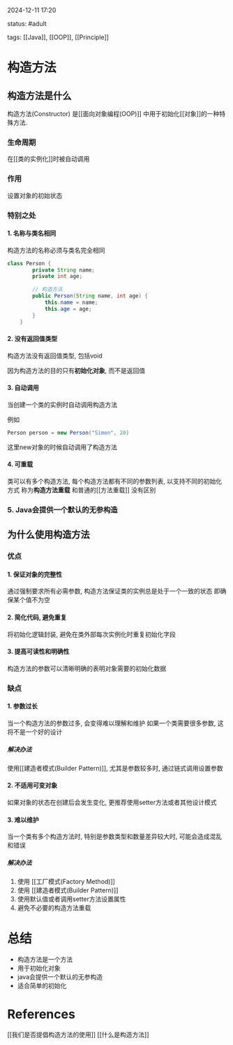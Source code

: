 2024-12-11    17:20

status: #adult 

tags: [[Java]], [[OOP]], [[Principle]]


# 构造方法

## 构造方法是什么

构造方法(Constructor) 是[[面向对象编程(OOP)]] 中用于初始化[[对象]]的一种特殊方法.

### 生命周期
在[[类的实例化]]时被自动调用
### 作用

设置对象的初始状态

### 特别之处

#### 1. 名称与类名相同

构造方法的名称必须与类名完全相同

``` java
class Person {
        private String name;
        private int age;
    
        // 构造方法
        public Person(String name, int age) {
            this.name = name;
            this.age = age;
        }
    }
```
#### 2. 没有返回值类型

构造方法没有返回值类型, 包括void

因为构造方法的目的只有**初始化对象**, 而不是返回值

#### 3. 自动调用

当创建一个类的实例时自动调用构造方法

例如
``` java
Person person = new Person("Simon", 20)
```
这里new对象的时候自动调用了构造方法

#### 4. 可重载

类可以有多个构造方法, 每个构造方法都有不同的参数列表, 以支持不同的初始化方式
称为**构造方法重载**
和普通的[[方法重载]] 没有区别

### 5. Java会提供一个默认的无参构造


## 为什么使用构造方法

### 优点

#### 1. 保证对象的完整性

通过强制要求所有必需参数, 构造方法保证类的实例总是处于一个一致的状态
	即确保某个值不为空
#### 2. 简化代码, 避免重复

将初始化逻辑封装, 避免在类外部每次实例化时重复初始化字段

#### 3. 提高可读性和明确性

构造方法的参数可以清晰明确的表明对象需要的初始化数据

### 缺点

#### 1. 参数过长

当一个构造方法的参数过多, 会变得难以理解和维护
如果一个类需要很多参数, 这将不是一个好的设计
##### 解决办法
使用[[建造者模式(Builder Pattern)]], 尤其是参数较多时, 通过链式调用设置参数
#### 2. 不适用可变对象

如果对象的状态在创建后会发生变化, 更推荐使用setter方法或者其他设计模式

#### 3. 难以维护

当一个类有多个构造方法时, 特别是参数类型和数量差异较大时, 可能会造成混乱和错误

##### 解决办法

1. 使用 [[工厂模式(Factory Method)]]
2. 使用 [[建造者模式(Builder Pattern)]]
3.  使用默认值或者调用setter方法设置属性
4. 避免不必要的构造方法重载

# 总结

- 构造方法是一个方法
- 用于初始化对象
- java会提供一个默认的无参构造
- 适合简单的初始化

# References

[[我们是否提倡构造方法的使用]]
[[什么是构造方法]]